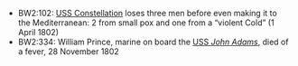 - BW2:102: [USS Constellation]() loses three men before even making it to the Mediterranean: 2 from small pox and one from a “violent Cold” (1 April 1802)
- BW2:334: William Prince, marine on board the [USS *John Adams*](), died of a fever, 28 November 1802